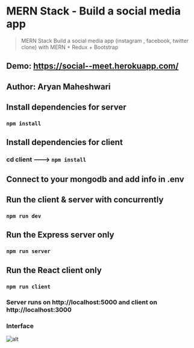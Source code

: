 # MERN Stack - Build a social media app 
> MERN Stack Build  a social media app (instagram , facebook, twitter clone) with MERN  + Redux  + Bootstrap 

## Demo: https://social--meet.herokuapp.com/

## Author: Aryan Maheshwari


## Install dependencies for server 
### `npm install`

## Install dependencies for client
### cd client ---> `npm install`

## Connect to your mongodb and add info in .env

## Run the client & server with concurrently
### `npm run dev`

## Run the Express server only
### `npm run server`

## Run the React client only
### `npm run client`

### Server runs on http://localhost:5000 and client on http://localhost:3000

### Interface 

![alt](https://res.cloudinary.com/aryancloud/image/upload/v1630019272/temp/sm_ui_uonnsk.jpg)